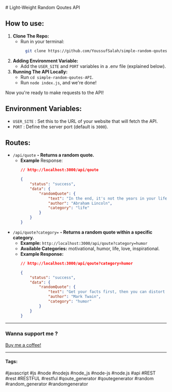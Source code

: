 ﻿﻿# Light-Weight Random Qoutes API

## How to use:
1.  **Clone The Repo:**
    -   Run in your terminal:
          ```bash
            git clone https://github.com/YoussufSalah/simple-random-qoutes-API.git
          ```
2. **Adding Environment Variable:**
    -   Add the `USER_SITE` and `PORT` variables in a .env file (explained below).
3. **Running The API Locally:**
    -   Run `cd simple-random-qoutes-API`.
    -   Run `node index.js`, and we're done!

Now you're ready to make requests to the API!

## Environment Variables:

-   `USER_SITE` : Set this to the URL of your website that will fetch the API.
-   `PORT` : Define the server port (default is `3000`).

## Routes:

-   `/api/quote` **- Returns a random quote.**
    -   **Example** Response:
        ```json
        // http://localhost:3000/api/qoute

        {
            "status": "success",
            "data": {
                "randomQuote": {
                    "text": "In the end, it's not the years in your life that count, it's the life in your years.",
                    "author": "Abraham Lincoln",
                    "category": "life"
                }
            }
        }
        ```
-   `/api/quote?category=`  **- Returns a random quote within a specific category.**
    -  **Example:** `http://localhost:3000/api/qoute?category=humor`
    -  **Available Categories:** motivational, humor, life, love, inspirational.
    -  **Example Response:**
        ```json
        // http://localhost:3000/api/qoute?category=humor

        {
            "status": "success",
            "data": {
                "randomQuote": {
                    "text": "Get your facts first, then you can distort them as you please.",
                    "author": "Mark Twain",
                    "category": "humor"
                }
            }
        }
        ```
        
---

### Wanna support me ?

[Buy me a coffee!](https://ko-fi.com/youssufsalah)

---

#### Tags:

#javascript #js #node #nodejs #node_js #node-js #node.js #api #REST #rest #RESTFUL #restful #qoute_generator #qoutegenerator #random #random_generator #randomgenerator
